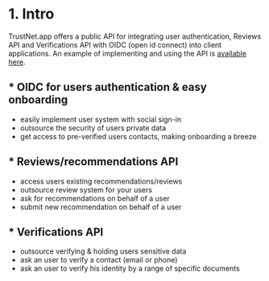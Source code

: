 # 1. Intro

TrustNet.app offers a public API for integrating user authentication, Reviews API and Verifications API with OIDC (open id connect) into client applications.
An example of implementing and using the API is [available here](https://oidc-client.smileservices.dev).


## * OIDC for users authentication & easy onboarding 

* easily implement user system with social sign-in 
* outsource the security of users private data
* get access to pre-verified users contacts, making onboarding a breeze

## * Reviews/recommendations API

* access users existing recommendations/reviews
* outsource review system for your users
* ask for recommendations on behalf of a user
* submit new recommendation on behalf of a user

## * Verifications API

* outsource verifying & holding users sensitive data
* ask an user to verify a contact (email or phone)
* ask an user to verify his identity by a range of specific documents